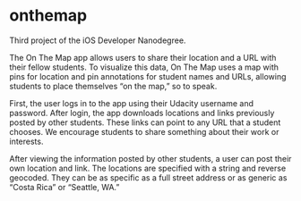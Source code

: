 # onthemap
Third project of the iOS Developer Nanodegree.

The On The Map app allows users to share their location and a URL with their fellow
students. To visualize this data, On The Map uses a map with pins for location and pin
annotations for student names and URLs, allowing students to place themselves “on the
map,” so to speak.

First, the user logs in to the app using their Udacity username and password. After login, the
app downloads locations and links previously posted by other students. These links can point
to any URL that a student chooses. We encourage students to share something about their
work or interests.

After viewing the information posted by other students, a user can post their own location and
link. The locations are specified with a string and reverse geocoded. They can be as specific
as a full street address or as generic as “Costa Rica” or “Seattle, WA.”
